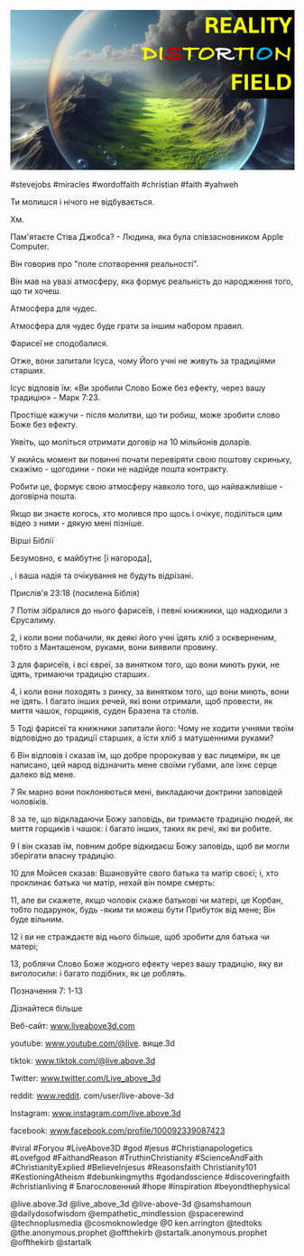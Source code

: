 ![Video cover image](../cover.jpg "cover photo")

#stevejobs #miracles #wordoffaith #christian #faith #yahweh

Ти молишся і нічого не відбувається.

Хм.

Пам'ятаєте Стіва Джобса? - Людина, яка була співзасновником Apple Computer.

Він говорив про "поле спотворення реальності".

Він мав на увазі атмосферу, яка формує реальність до народження того, що ти хочеш.

Атмосфера для чудес.

Атмосфера для чудес буде грати за іншим набором правил.

Фарисеї не сподобалися.

Отже, вони запитали Ісуса, чому Його учні не живуть за традиціями старших.

Ісус відповів їм: «Ви зробили Слово Боже без ефекту, через вашу традицію» - Марк 7:23.

Простіше кажучи - після молитви, що ти робиш, може зробити слово Боже без ефекту.

Уявіть, що моліться отримати договір на 10 мільйонів доларів.

У якийсь момент ви повинні почати перевіряти свою поштову скриньку, скажімо - щогодини - поки не надійде пошта контракту.

Робити це, формує свою атмосферу навколо того, що найважливіше - договірна пошта.

Якщо ви знаєте когось, хто молився про щось і очікує, поділіться цим відео з ними - дякую мені пізніше.

Вірші Біблії

Безумовно, є майбутнє [і нагорода],

, і ваша надія та очікування не будуть відрізані.

Прислів'я 23:18 (посилена Біблія)

7 Потім зібралися до нього фарисеїв, і певні книжники, що надходили з Єрусалиму.

2, і коли вони побачили, як деякі його учні їдять хліб з оскверненим, тобто з Манташеном, руками, вони виявили провину.

3 для фарисеїв, і всі євреї, за винятком того, що вони миють руки, не їдять, тримаючи традицію старших.

4, і коли вони походять з ринку, за винятком того, що вони миють, вони не їдять. І багато інших речей, які вони отримали, щоб провести, як миття чашок, горщиків, суден Бразена та столів.

5 Тоді фарисеї та книжники запитали його: Чому не ходити учнями твоїм відповідно до традиції старших, а їсти хліб з матушенними руками?

6 Він відповів і сказав їм, що добре пророкував у вас лицеміри, як це написано, цей народ відзначить мене своїми губами, але їхнє серце далеко від мене.

7 Як марно вони поклоняються мені, викладаючи доктрини заповідей чоловіків.

8 за те, що відкладаючи Божу заповідь, ви тримаєте традицію людей, як миття горщиків і чашок: і багато інших, таких як речі, які ви робите.

9 І він сказав їм, повним добре відкидаєш Божу заповідь, щоб ви могли зберігати власну традицію.

10 для Мойсея сказав: Вшановуйте свого батька та матір своєї; і, хто проклинає батька чи матір, нехай він помре смерть:

11, але ви скажете, якщо чоловік скаже батькові чи матері, це Корбан, тобто подарунок, будь -яким ти можеш бути Прибуток від мене; Він буде вільним.

12 і ви не страждаєте від нього більше, щоб зробити для батька чи матері;

13, роблячи Слово Боже жодного ефекту через вашу традицію, яку ви виголосили: і багато подібних, як це роблять.

Позначення 7: 1-13

Дізнайтеся більше

Веб-сайт: www.liveabove3d.com

youtube: www.youtube.com/@live. вище.3d

tiktok: www.tiktok.com/@live.above.3d

Twitter: www.twitter.com/Live_above_3d

reddit: www.reddit. com/user/live-above-3d

Instagram: www.instagram.com/live.above.3d

facebook: www.facebook.com/profile/100092339087423

  #viral #Foryou #LiveAbove3D #god #jesus #Christianapologetics #Lovefgod #FaithandReason #TruthinChristianity #ScienceAndFaith #ChristianityExplied #BelieveInjesus #Reasonsfaith Christianity101 #KestioningAtheism #debunkingmyths #godandsscience #discoveringfaith #christianliving # Благословенний #hope #inspiration #beyondthephysical

@live.above.3d @live_above_3d @live-above-3d @samshamoun @dailydosofwisdom @empathetic_mindlession @spacerewind @technoplusmedia @cosmoknowledge @0 ken.arrington @tedtoks @the.anonymous.prophet @offthekirb @startalk.anonymous.prophet @offthekirb @startalk